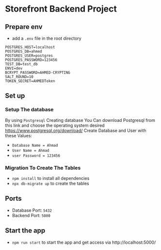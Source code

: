 # Storefront Backend Project

## Prepare env
- add a `.env` file in the root directory 
```
POSTGRES_HOST=localhost
POSTGRES_DB=ahmed
POSTGRES_USER=postgres
POSTGRES_PASSWORD=123456
TEST_DB=test_db
ENVI=dev
BCRYPT_PASSWORD=AHMED-CRYPTING
SALT_ROUND=10
TOKEN_SECRET=AHMEDToken
```

## Set up

### Setup The database
By using `Postgresql` Creating database
You Can download Postgresql from this link and choose the operating system desired https://www.postgresql.org/download/
Create Database and User with these Values:
- `Database Name = Ahmad`
- `User Name = Ahmad`
- `user Password = 123456`
### Migration To Create The Tables
- `npm install` to install all dependencies
- `npx db-migrate up` to create the tables

## Ports
- Database Port:
`5432`
- Backend Port:
`5000`

## Start the app
- `npm run start` to start the app and get access via http://localhost:5000/



